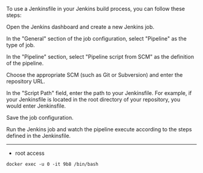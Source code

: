To use a Jenkinsfile in your Jenkins build process, you can follow these steps:

Open the Jenkins dashboard and create a new Jenkins job.

In the "General" section of the job configuration, select "Pipeline" as the type of job.

In the "Pipeline" section, select "Pipeline script from SCM" as the definition of the pipeline.

Choose the appropriate SCM (such as Git or Subversion) and enter the repository URL.

In the "Script Path" field, enter the path to your Jenkinsfile. For example, if your Jenkinsfile is located in the root directory of your repository, you would enter Jenkinsfile.

Save the job configuration.

Run the Jenkins job and watch the pipeline execute according to the steps defined in the Jenkinsfile.

---
- root access
```
docker exec -u 0 -it 9b8 /bin/bash
```
